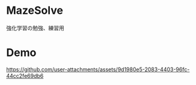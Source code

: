 # MazeSolve
強化学習の勉強、練習用

# Demo
https://github.com/user-attachments/assets/9d1980e5-2083-4403-96fc-44cc2fe69db6
